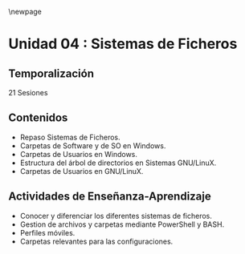\newpage 

# Unidad 04 : Sistemas de Ficheros

## Temporalización

21 Sesiones

## Contenidos

* Repaso Sistemas de Ficheros.
* Carpetas de Software y de SO en Windows.
* Carpetas de Usuarios en Windows.
* Estructura del árbol de directorios en Sistemas GNU/LinuX.
* Carpetas de Usuarios en GNU/LinuX.


## Actividades de Enseñanza-Aprendizaje

* Conocer y diferenciar los diferentes sistemas de ficheros.
* Gestion de archivos y carpetas mediante PowerShell y BASH.
* Perfiles móviles.
* Carpetas relevantes para las configuraciones.
